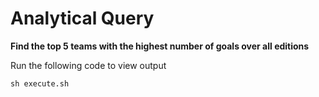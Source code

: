 # Analytical Query 

**Find the top 5 teams with the highest number of goals over all editions**

Run the following code to view output

```
sh execute.sh
```
